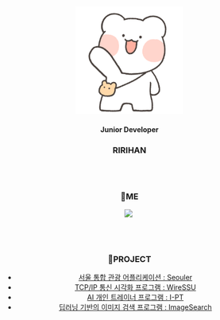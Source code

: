 <p align="center">
  <img src="nolzagom1.png"/>
</p>
<h4 align="center">Junior Developer</h4>
<h3 align="center">RIRIHAN</h3>
<br>
<br>
<h3 align="center">💬ME</h2>
<p align="center">
  <a href="https://programmer-ririhan.tistory.com/"><img src="https://img.shields.io/badge/Tech Blog-3766AB?style=flat-square&logo=Blogger&logoColor=white&link=https://programmer-ririhan.tistory.com/"/></a>&nbsp
</p>
<br>
<br>
<h3 align="center">🌱PROJECT</h3>
<ul align="center">
  <li><a href="https://github.com/RIANAEH/Seouler">서울 통합 관광 어플리케이션 : Seouler</a></li>
  <li><a href="https://github.com/RIANAEH/WireSSU">TCP/IP 통신 시각화 프로그램 : WireSSU</a></li>
  <li><a href="https://github.com/RIANAEH/I-PT">AI 개인 트레이너 프로그램 : I-PT</a></li>
  <li><a href="https://github.com/RIANAEH/ImageSearch">딥러닝 기반의 이미지 검색 프로그램 : ImageSearch</a></li>
</ul>
<br>
<br>



<!--
**RIANAEH/RIANAEH** is a ✨ _special_ ✨ repository because its `README.md` (this file) appears on your GitHub profile.

Here are some ideas to get you started:

- 🔭 I’m currently working on ...
- 🌱 I’m currently learning ...
- 👯 I’m looking to collaborate on ...
- 🤔 I’m looking for help with ...
- 💬 Ask me about ...
- 📫 How to reach me: ...
- 😄 Pronouns: ...
- ⚡ Fun fact: ...
-->
